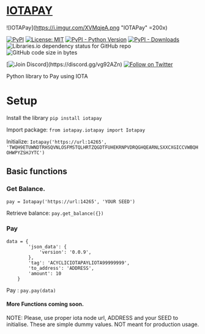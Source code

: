 # [IOTAPAY](https://iotapay.dev/)

![IOTAPay](https://i.imgur.com/XVMqjeA.png "IOTAPay" =200x)

[![PyPI](https://img.shields.io/pypi/v/iotapay.svg)](https://pypi.org/project/iotapay/) 
[![License: MIT](https://img.shields.io/badge/License-MIT-yellow.svg)](https://opensource.org/licenses/MIT) 
[![PyPI - Python Version](https://img.shields.io/pypi/pyversions/iotapay.svg)](https://www.python.org/downloads/) 
[![PyPI - Downloads](https://img.shields.io/pypi/dm/iotapay.svg)](https://pypi.org/project/iotapay/)
![Libraries.io dependency status for GitHub repo](https://img.shields.io/librariesio/github/acycliclabs/iotapay-py)
![GitHub code size in bytes](https://img.shields.io/github/languages/code-size/acycliclabs/iotapay-py)

[![Join Discord](https://img.shields.io/discord/417944032111493152?logo=discord&label=join%20discord")](https://discord.gg/vg92AZn)
[![Follow on Twitter](https://img.shields.io/twitter/follow/acycliclabs?style=social&logo=twitter)](https://twitter.com/intent/follow?screen_name=acycliclabs)

Python library to Pay using IOTA

# Setup

Install the library `pip install iotapay`

Import package: `from iotapay.iotapay import Iotapay`

Initialize: `Iotapay('https://url:14265', 'TWQH9ETUWNDTRHSQVNLOSFMSTQLHRTZQGDTFUHEKRNPVDRQGHQEARNLSXXCXGICCVWBQHOHWPYZSHJYTC')`

## Basic functions

### Get Balance.
`pay = Iotapay('https://url:14265', 'YOUR SEED')`

Retrieve balance: `pay.get_balance({})`


### Pay

```
data = {
        'json_data': {
            'version': '0.0.9',
        },
        'tag': 'ACYCLICIOTAPAYLIOTA99999999',
        'to_address': 'ADDRESS',
        'amount': 10
    }
```

Pay : `pay.pay(data)`


#### More Functions coming soon.

NOTE: Please, use proper iota node url, ADDRESS and your SEED to initialise. These are simple dummy values. NOT meant for production usage.
